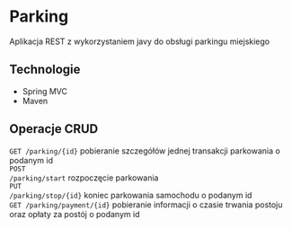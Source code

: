 # Parking
Aplikacja REST z wykorzystaniem javy do obsługi parkingu miejskiego
<h2>Technologie</h2>
<ul>
  <li>Spring MVC</li>
<li>Maven</li>
  </ul>
<h2>Operacje CRUD</h2>

<code>GET  /parking/{id}</code> pobieranie szczegółów jednej transakcji parkowania o podanym id <br />
<code>POST /parking/start</code> rozpoczęcie parkowania <br />
<code>PUT  /parking/stop/{id}</code> koniec parkowania samochodu o podanym id <br />
<code>GET  /parking/payment/{id}</code> pobieranie informacji o czasie trwania postoju oraz opłaty za postój o podanym id<br />
